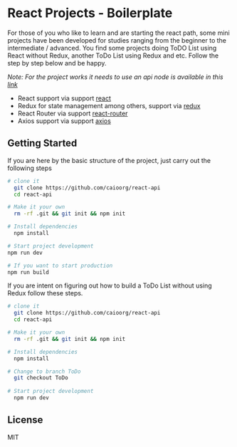 React Projects - Boilerplate
======================================


For those of you who like to learn and are starting the react path, some mini projects have been developed for studies ranging from the beginner to the intermediate / advanced. You find some projects doing ToDO List using React without Redux, another ToDo List using Redux and etc. Follow the step by step below and be happy.

*Note: For the project works it needs to use an api node is available in this [link](https://github.com/caioorg/api-node.git)*

- React support via support [react](https://babeljs.io)
- Redux for state management among others, support via [redux](https://redux.js.org/)
- React Router via support [react-router](https://github.com/ReactTraining/react-router/tree/v3/docs)
- Axios support via support [axios](https://github.com/axios/axios)

Getting Started
---------------
If you are here by the basic structure of the project, just carry out the following steps

```sh
# clone it
  git clone https://github.com/caioorg/react-api
  cd react-api

# Make it your own
  rm -rf .git && git init && npm init

# Install dependencies
  npm install

# Start project development
npm run dev

# If you want to start production
npm run build
```

If you are intent on figuring out how to build a ToDo List without using Redux follow these steps.

```sh
# clone it
  git clone https://github.com/caioorg/react-api
  cd react-api

# Make it your own
  rm -rf .git && git init && npm init

# Install dependencies
  npm install

# Change to branch ToDo
  git checkout ToDo
  
# Start project development
  npm run dev
```


License
-------

MIT
